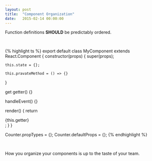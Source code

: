 ```yaml
---
layout: post
title:  "Component Organization"
date:   2015-02-14 00:00:00
---
```

Function definitions **SHOULD** be predictably ordered.

<br />

{% highlight ts %}
export default class MyComponent extends React.Component {
  constructor(props) {
    super(props);

    this.state = {};

    this.pravateMethod = () => {}
  }

  get getter() {}

  handleEvent() {}

  render() {
    return <div>{this.getter}</div>;
  }
}

Counter.propTypes = {};
Counter.defaultProps = {};
{% endhighlight %}

<br />

How you organize your components is up to the taste of your team.
